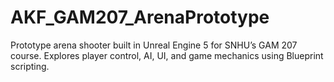 # AKF_GAM207_ArenaPrototype
Prototype arena shooter built in Unreal Engine 5 for SNHU’s GAM 207 course. Explores player control, AI, UI, and game mechanics using Blueprint scripting.

